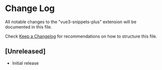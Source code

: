 # Change Log

All notable changes to the "vue3-snippets-plus" extension will be documented in this file.

Check [Keep a Changelog](http://keepachangelog.com/) for recommendations on how to structure this file.

## [Unreleased]

- Initial release